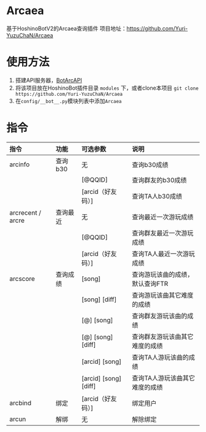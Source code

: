 # Arcaea

基于HoshinoBotV2的Arcaea查询插件
项目地址：https://github.com/Yuri-YuzuChaN/Arcaea

# 使用方法

1. 搭建API服务器，[BotArcAPI](https://github.com/TheSnowfield/BotArcAPI)
2. 将该项目放在HoshinoBot插件目录 `modules` 下，或者clone本项目 `git clone https://github.com/Yuri-YuzuChaN/Arcaea`
3. 在`config/__bot__.py`模块列表中添加`Arcaea`

# 指令

| 指令              | 功能     | 可选参数              | 说明                            |
| :---------------- | :------- | :-------------------- | :------------------------------ |
| arcinfo           | 查询b30  | 无                    | 查询b30成绩                     |
|                   |          | [@QQID]               | 查询群友的b30成绩               |
|                   |          | [arcid（好友码）]     | 查询TA人b30成绩                 |
| arcrecent / arcre | 查询最近 | 无                    | 查询最近一次游玩成绩            |
|                   |          | [@QQID]               | 查询群友最近一次游玩成绩        |
|                   |          | [arcid（好友码）]     | 查询TA人最近一次游玩成绩        |
| arcscore          | 查询成绩 | [song]                | 查询游玩该曲的成绩，默认查询FTR |
|                   |          | [song] [diff]         | 查询游玩该曲其它难度的成绩      |
|                   |          | [@] [song]            | 查询群友游玩该曲的成绩          |
|                   |          | [@] [song] [diff]     | 查询群友游玩该曲其它难度的成绩  |
|                   |          | [arcid] [song]        | 查询TA人游玩该曲的成绩          |
|                   |          | [arcid] [song] [diff] | 查询TA人游玩该曲其它难度的成绩  |
| arcbind           | 绑定     | [arcid（好友码）]     | 绑定用户                        |
| arcun             | 解绑     | 无                    | 解除绑定                        |
